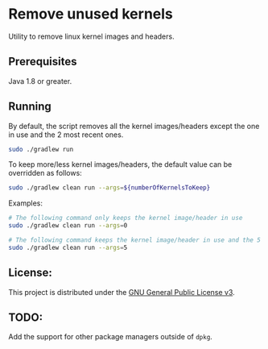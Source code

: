 # Remove unused kernels

Utility to remove linux kernel images and headers.

## Prerequisites

Java 1.8 or greater.

## Running

By default, the script removes all the kernel images/headers except the one in use and the 2 most recent ones.

```bash
sudo ./gradlew run
```

To keep more/less kernel images/headers, the default value can be overridden as follows:

```bash
sudo ./gradlew clean run --args=${numberOfKernelsToKeep}
```

Examples:

```bash
# The following command only keeps the kernel image/header in use 
sudo ./gradlew clean run --args=0

# The following command keeps the kernel image/header in use and the 5 most recent ones.
sudo ./gradlew clean run --args=5
```

## License:

This project is distributed under the [GNU General Public License v3](LICENSE).

## TODO:

Add the support for other package managers outside of `dpkg`.
